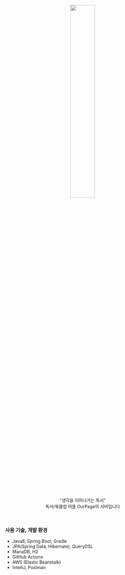 <p align="center">
  <div align="center"><img src="https://avatars.githubusercontent.com/u/88327986?s=200&v=4" width="40%"/></div>
  <br>  
</p>

<p align="center">"생각을 이어나가는 독서"<br> 독서/북클럽 어플 OurPage의 서버입니다</p>

<br>

### 사용 기술, 개발 환경

* Java8, Spring Boot, Gradle
* JPA(Spring Data, Hibernate), QueryDSL
* MariaDB, H2
* GitHub Actions
* AWS (Elastic Beanstalk)
* IntelliJ, Postman
